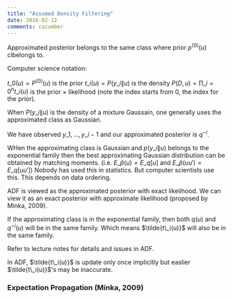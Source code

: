 ```yaml
---
title: "Assumed Density Filtering"
date: 2016-02-12
comments: cucumber
---
```


Approximated posterior belongs to the same class where prior $p^{(0)}(u)$ clbelongs to.

Computer science notation:

$t\_0(u) = P^{(0)}(u)$ is the prior
$t\_i(u) = P(y\_i \| u)$ is the density
$P(D,u) = \prod\_{i=0}^n t\_i(u)$ is the prior $\times$ likelihood (note the index starts from 0, the index for the prior).

When $P(y\_i \| u)$ is the density of a mixture Gaussain, one generally uses the approximated class as Gaussian.

We have observed $y\_1,...,y\_{i-1}$ and our approximated posterior is $q^{-i}$. 

WHen the approximating class is Gaussian and $p(y\_i \| u)$ belongs to the exponential family then the best approximating Gaussian distribution can be obtained by matching moments. (i.e. $E\_{\hat{p}}(u) = E\_q[u]$ and $E\_{\hat{p}}(uu') = E\_q[uu']$) Nobody has used this in statistics. But computer scientists use this. This depends on data ordering. 

ADF is viewed as the approximated posterior with exact likelihood. We can view it as an exact posterior with approximate likelihood (proposed by Minka, 2009).

If the approximating class is in the exponential family, then both $q(u)$ and $q^{-i}(u)$ will be in the same family. Which means $\tilde{t\_i(u)}$ will also be in the same family. 

Refer to lecture notes for details and issues in ADF.

In ADF, $\tilde{t\_i(u)}$ is update only once implicitly but easlier $\tilde{t\_i(u)}$'s may be inaccurate.

### Expectation Propagation (Minka, 2009)



